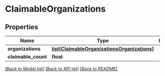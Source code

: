 # ClaimableOrganizations

## Properties
Name | Type | Description | Notes
------------ | ------------- | ------------- | -------------
**organizations** | [**list[ClaimableOrganizationsOrganizations]**](ClaimableOrganizationsOrganizations.md) |  | [optional] 
**claimable_count** | **float** |  | [optional] 

[[Back to Model list]](../README.md#documentation-for-models) [[Back to API list]](../README.md#documentation-for-api-endpoints) [[Back to README]](../README.md)

